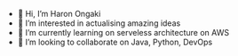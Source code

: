 - 👋 Hi, I’m Haron Ongaki
- 👀 I’m interested in actualising amazing ideas
- 🌱 I’m currently learning on serveless architecture on AWS
- 💞️ I’m looking to collaborate on Java, Python, DevOps

<!---
haronongaki/haronongaki is a ✨ special ✨ repository because its `README.md` (this file) appears on your GitHub profile.
You can click the Preview link to take a look at your changes.
--->
